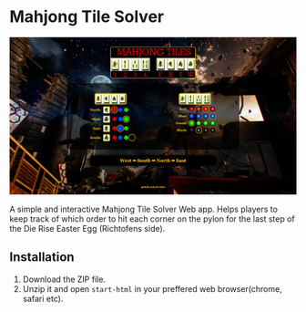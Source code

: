# Mahjong Tile Solver
![Preview](preview.png)

A simple and interactive Mahjong Tile Solver Web app. Helps players to keep track of which order to hit each corner on the pylon for the last step of the Die Rise Easter Egg (Richtofens side).

## Installation
1. Download the ZIP file.
2. Unzip it and open `start-html` in your preffered web browser(chrome, safari etc).
